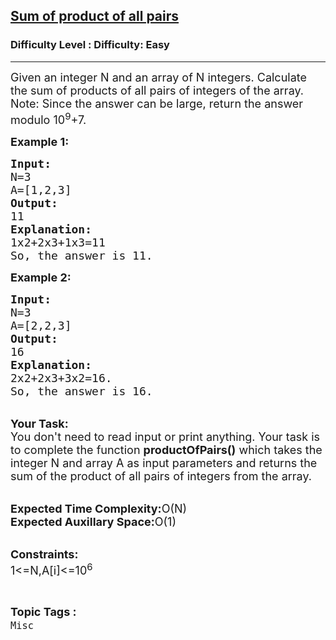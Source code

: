 <h2><a href="https://www.geeksforgeeks.org/problems/sum-of-product-of-all-pairs0927/1?page=7&status=unsolved&sortBy=accuracy">Sum of product of all pairs</a></h2><h3>Difficulty Level : Difficulty: Easy</h3><hr><div class="problems_problem_content__Xm_eO"><p><span style="font-size:18px">Given an integer N and an array of N integers. Calculate the sum of products of all pairs of integers of the array.<br>
Note: Since the answer can be large, return the answer modulo&nbsp;10<sup>9</sup>+7.</span></p>

<p><span style="font-size:18px"><strong>Example 1:</strong></span></p>

<pre><span style="font-size:18px"><strong>Input:</strong>
N=3
A=[1,2,3]
<strong>Output:</strong>
11
<strong>Explanation:</strong>
1x2+2x3+1x3=11
So, the answer is 11.</span></pre>

<p><span style="font-size:18px"><strong>Example 2:</strong></span></p>

<pre><span style="font-size:18px"><strong>Input:</strong>
N=3
A=[2,2,3]
<strong>Output:</strong>
16
<strong>Explanation:</strong>
2x2+2x3+3x2=16.
So, the answer is 16.</span></pre>

<p><br>
<span style="font-size:18px"><strong>Your Task:</strong><br>
You don't need to&nbsp;read input or print anything. Your task is to complete the function <strong>productOfPairs()</strong> which takes the integer N and array A as input parameters and returns the sum of the product of all pairs of integers from the array.</span></p>

<p><br>
<span style="font-size:18px"><strong>Expected Time Complexity:</strong>O(N)<br>
<strong>Expected Auxillary Space:</strong>O(1)</span><br>
&nbsp;</p>

<p><span style="font-size:18px"><strong>Constraints:</strong><br>
1&lt;=N,A[i]&lt;=10<sup>6</sup></span></p>
</div><br><p><span style=font-size:18px><strong>Topic Tags : </strong><br><code>Misc</code>&nbsp;